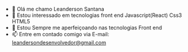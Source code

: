 - 👋 Olá me chamo Leanderson Santana
- 👀 Estou interessado em tecnologias front end Javascript(React) Css3 HTML5
- 🌱 Estou Sempre me aperfeiçoando nas tecnologias Front end
- 📫 Entre em contado comigo via E-mail: leandersondesenvolvedor@gmail.com

<!---
Olá me chamno
--->
